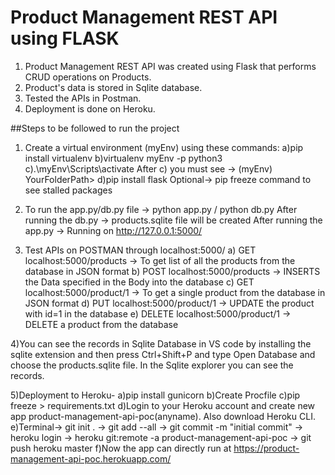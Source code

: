 # Product Management REST API using FLASK

1) Product Management REST API was created using Flask that performs CRUD operations on Products. 
2) Product's data is stored in Sqlite database. 
3) Tested the APIs in Postman.
4) Deployment is done on Heroku.

##Steps to be followed to run the project

1) Create a virtual environment (myEnv) using these commands:
    a)pip install virtualenv
    b)virtualenv myEnv -p python3
    c).\\myEnv\\Scripts\\activate
    After c) you must see -> (myEnv) YourFolderPath> 
    d)pip install flask
    Optional-> pip freeze command to see stalled packages

2) To run the app.py/db.py file -> python app.py / python db.py
   After running the db.py -> products.sqlite file will be created
   After running the app.py -> Running on http://127.0.0.1:5000/
   
3) Test APIs on POSTMAN through localhost:5000/
  a) GET localhost:5000/products -> To get list of all the products from the database in JSON format
  b) POST localhost:5000/products -> INSERTS the Data specified in the Body into the database
  c) GET localhost:5000/product/1 -> To get a single product from the database in JSON format
  d) PUT localhost:5000/product/1 -> UPDATE the product with id=1 in the database
  e) DELETE localhost:5000/product/1 -> DELETE a product from the database
  
4)You can see the records in Sqlite Database in VS code by installing the sqlite extension and then press Ctrl+Shift+P and type Open Database and choose the products.sqlite file. In the Sqlite explorer you can see the records.

5)Deployment to Heroku-
  a)pip install gunicorn
  b)Create Procfile
  c)pip freeze > requirements.txt
  d)Login to your Heroku account and create new app product-management-api-poc(anyname). Also download Heroku CLI.
  e)Terminal-> git init .
            -> git add --all
            -> git commit -m "initial commit"
            -> heroku login
            -> heroku git:remote -a product-management-api-poc
            -> git push heroku master
  f)Now the app can directly run at https://product-management-api-poc.herokuapp.com/
